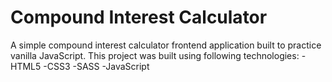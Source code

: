 # Compound Interest Calculator
A simple compound interest calculator frontend application built to practice vanilla JavaScript. This project was built using following technologies:
-HTML5
-CSS3
-SASS
-JavaScript